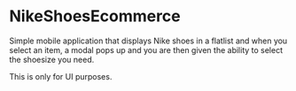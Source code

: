 # NikeShoesEcommerce

Simple mobile application that displays Nike shoes in a flatlist and when you select an item, 
a modal pops up and you are then given the ability to select the shoesize you need.

This is only for UI purposes.

